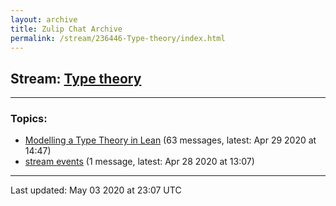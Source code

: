 ```yaml
---
layout: archive
title: Zulip Chat Archive
permalink: /stream/236446-Type-theory/index.html
---
```


## Stream: [Type theory](https://leanprover-community.github.io/archive/stream/236446-Type-theory/index.html)
---

### Topics:

* [Modelling a Type Theory in Lean](topic/Modelling.20a.20Type.20Theory.20in.20Lean.html) (63 messages, latest: Apr 29 2020 at 14:47)
* [stream events](topic/stream.20events.html) (1 message, latest: Apr 28 2020 at 13:07)

<hr><p>Last updated: May 03 2020 at 23:07 UTC</p>